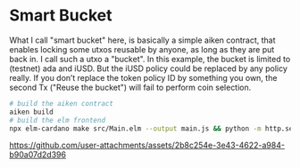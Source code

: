 # Smart Bucket

What I call "smart bucket" here, is basically a simple aiken contract,
that enables locking some utxos reusable by anyone, as long as they are put back in.
I call such a utxo a "bucket".
In this example, the bucket is limited to (testnet) ada and iUSD.
But the iUSD policy could be replaced by any policy really.
If you don’t replace the token policy ID by something you own,
the second Tx ("Reuse the bucket") will fail to perform coin selection.

```sh
# build the aiken contract
aiken build
# build the elm frontend
npx elm-cardano make src/Main.elm --output main.js && python -m http.server
```

https://github.com/user-attachments/assets/2b8c254e-3e43-4622-a984-b90a07d2d396
